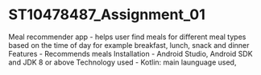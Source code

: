 # ST10478487_Assignment_01
Meal recommender app - helps user find meals for different meal types based on the time of day for example breakfast, lunch, snack and dinner
Features - Recommends meals
Installation - Android Studio, Android SDK and JDK 8 or above
Technology used - Kotlin: main launguage used, 
